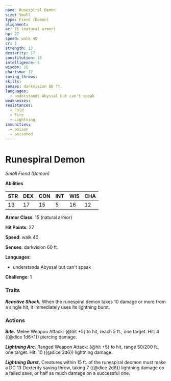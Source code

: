 ```yaml
---
name: Runespiral Demon
size: Small
type: Fiend (Demon)
alignment: 
ac: 15 (natural armor)
hp: 27
speed: walk 40
cr: 1
strength: 13
dexterity: 17
constitution: 15
intelligence: 5
wisdom: 16
charisma: 12
saving_throws:
skills:
senses: darkvision 60 ft.
languages:
  - understands Abyssal but can't speak
weaknesses:
resistances:
  - Cold
  - Fire
  - Lightning
immunities:
  - poison
  - poisoned
---
```


# Runespiral Demon

*Small Fiend (Demon)*

**Abilities**

| STR | DEX | CON | INT | WIS | CHA |
| --- | --- | --- | --- | --- | --- |
| 13 | 17 | 15 | 5 | 16 | 12 |

**Armor Class**: 15 (natural armor)

**Hit Points**: 27

**Speed**: walk 40

**Senses**: darkvision 60 ft.

**Languages**:
  - understands Abyssal but can't speak

**Challenge**: 1

### Traits
***Reactive Shock.*** When the runespiral demon takes 10 damage or more from a single hit, it immediately uses its lightning burst.

### Actions
***Bite.*** Melee Weapon Attack: {@hit +5} to hit, reach 5 ft., one target. Hit: 4 ({@dice 1d6+1}) piercing damage.

***Lightning Arc.*** Ranged Weapon Attack: {@hit +5} to hit, range 50/200 ft., one target. Hit: 10 ({@dice 3d6}) lightning damage.

***Lightning Burst.*** Creatures within 15 ft. of the runespiral deomon must make a DC 13 Dexterity saving throw, taking 7 ({@dice 2d6}) lightning damage on a failed save, or half as much damage on a successful one.

